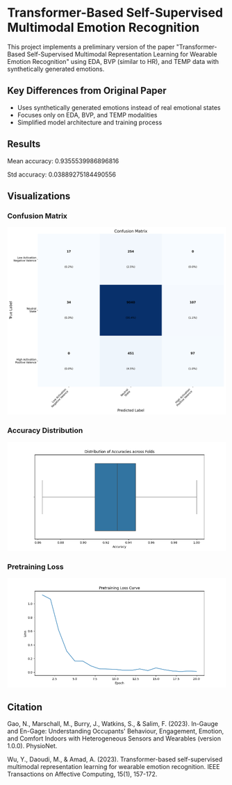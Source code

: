 # Transformer-Based Self-Supervised Multimodal Emotion Recognition

This project implements a preliminary version of the paper "Transformer-Based Self-Supervised Multimodal Representation Learning for Wearable Emotion Recognition" using EDA, BVP (similar to HR), and TEMP data with synthetically generated emotions.

## Key Differences from Original Paper

- Uses synthetically generated emotions instead of real emotional states
- Focuses only on EDA, BVP, and TEMP modalities
- Simplified model architecture and training process

## Results

Mean accuracy: 0.9355539986896816

Std accuracy: 0.03889275184490556

## Visualizations

### Confusion Matrix
![Confusion Matrix](confusion_matrix.png)

### Accuracy Distribution
![Accuracy Distribution](accuracy_boxplot.png)

### Pretraining Loss
![Pretraining Loss](pretraining_loss.png)

## Citation

Gao, N., Marschall, M., Burry, J., Watkins, S., & Salim, F. (2023). In-Gauge and En-Gage: Understanding Occupants' Behaviour, Engagement, Emotion, and Comfort Indoors with Heterogeneous Sensors and Wearables (version 1.0.0). PhysioNet.

Wu, Y., Daoudi, M., & Amad, A. (2023). Transformer-based self-supervised multimodal representation learning for wearable emotion recognition. IEEE Transactions on Affective Computing, 15(1), 157-172.

